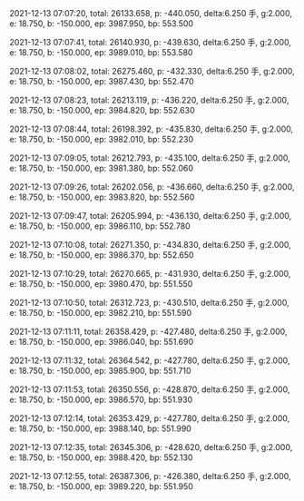 2021-12-13 07:07:20, total: 26133.658, p: -440.050, delta:6.250 手, g:2.000, e: 18.750, b: -150.000, ep: 3987.950, bp: 553.500

2021-12-13 07:07:41, total: 26140.930, p: -439.630, delta:6.250 手, g:2.000, e: 18.750, b: -150.000, ep: 3989.010, bp: 553.580

2021-12-13 07:08:02, total: 26275.460, p: -432.330, delta:6.250 手, g:2.000, e: 18.750, b: -150.000, ep: 3987.430, bp: 552.470

2021-12-13 07:08:23, total: 26213.119, p: -436.220, delta:6.250 手, g:2.000, e: 18.750, b: -150.000, ep: 3984.820, bp: 552.630

2021-12-13 07:08:44, total: 26198.392, p: -435.830, delta:6.250 手, g:2.000, e: 18.750, b: -150.000, ep: 3982.010, bp: 552.230

2021-12-13 07:09:05, total: 26212.793, p: -435.100, delta:6.250 手, g:2.000, e: 18.750, b: -150.000, ep: 3981.380, bp: 552.060

2021-12-13 07:09:26, total: 26202.056, p: -436.660, delta:6.250 手, g:2.000, e: 18.750, b: -150.000, ep: 3983.820, bp: 552.560

2021-12-13 07:09:47, total: 26205.994, p: -436.130, delta:6.250 手, g:2.000, e: 18.750, b: -150.000, ep: 3986.110, bp: 552.780

2021-12-13 07:10:08, total: 26271.350, p: -434.830, delta:6.250 手, g:2.000, e: 18.750, b: -150.000, ep: 3986.370, bp: 552.650

2021-12-13 07:10:29, total: 26270.665, p: -431.930, delta:6.250 手, g:2.000, e: 18.750, b: -150.000, ep: 3980.470, bp: 551.550

2021-12-13 07:10:50, total: 26312.723, p: -430.510, delta:6.250 手, g:2.000, e: 18.750, b: -150.000, ep: 3982.210, bp: 551.590

2021-12-13 07:11:11, total: 26358.429, p: -427.480, delta:6.250 手, g:2.000, e: 18.750, b: -150.000, ep: 3986.040, bp: 551.690

2021-12-13 07:11:32, total: 26364.542, p: -427.780, delta:6.250 手, g:2.000, e: 18.750, b: -150.000, ep: 3985.900, bp: 551.710

2021-12-13 07:11:53, total: 26350.556, p: -428.870, delta:6.250 手, g:2.000, e: 18.750, b: -150.000, ep: 3986.570, bp: 551.930

2021-12-13 07:12:14, total: 26353.429, p: -427.780, delta:6.250 手, g:2.000, e: 18.750, b: -150.000, ep: 3988.140, bp: 551.990

2021-12-13 07:12:35, total: 26345.306, p: -428.620, delta:6.250 手, g:2.000, e: 18.750, b: -150.000, ep: 3988.420, bp: 552.130

2021-12-13 07:12:55, total: 26387.306, p: -426.380, delta:6.250 手, g:2.000, e: 18.750, b: -150.000, ep: 3989.220, bp: 551.950